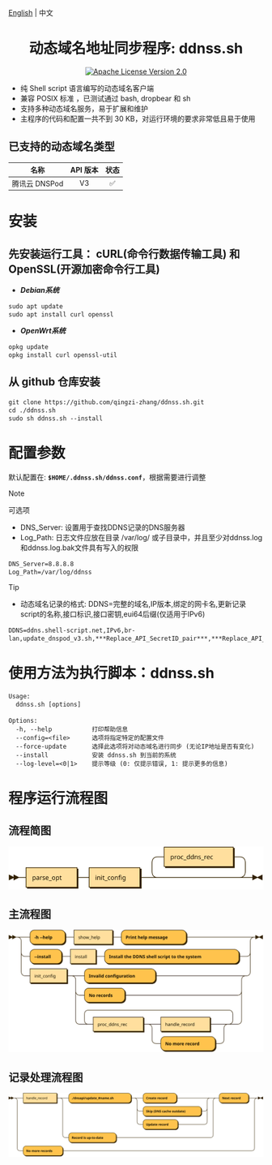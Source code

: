 <p align="left">
  <a href="README.md">English</a> | 中文
</p>

<div align="center">
  <h1>动态域名地址同步程序: ddnss.sh</h1>
</div>

<p align="center">
  <a href="https://github.com/qingzi-zhang/ddnss.sh/blob/main/LICENSE">
    <img alt="Apache License Version 2.0" src="https://img.shields.io/github/license/qingzi-zhang/ddnss.sh">
  </a>
</p>

- 纯 Shell script 语言编写的动态域名客户端
- 兼容 POSIX 标准 ，已测试通过 bash, dropbear 和 sh
- 支持多种动态域名服务，易于扩展和维护
- 主程序的代码和配置一共不到 30 KB，对运行环境的要求非常低且易于使用

## 已支持的动态域名类型

名称|API 版本|状态
----|:--:|:--:|
腾讯云 DNSPod|V3|✅

# 安装
## 先安装运行工具： cURL(命令行数据传输工具) 和 OpenSSL(开源加密命令行工具)
- ***Debian系统***
```
sudo apt update
sudo apt install curl openssl
```
- ***OpenWrt系统***
```
opkg update
opkg install curl openssl-util
```

## 从 github 仓库安装
```
git clone https://github.com/qingzi-zhang/ddnss.sh.git
cd ./ddnss.sh
sudo sh ddnss.sh --install
```

# 配置参数
默认配置在: **`$HOME/.ddnss.sh/ddnss.conf`**，根据需要进行调整
> [!NOTE]
> 可选项
>- DNS_Server: 设置用于查找DDNS记录的DNS服务器
>- Log_Path: 日志文件应放在目录 /var/log/ 或子目录中，并且至少对ddnss.log和ddnss.log.bak文件具有写入的权限

```
DNS_Server=8.8.8.8
Log_Path=/var/log/ddnss
```

> [!TIP]
> - 动态域名记录的格式: DDNS=完整的域名,IP版本,绑定的网卡名,更新记录script的名称,接口标识,接口密钥,eui64后缀(仅适用于IPv6)
>
```
DDNS=ddns.shell-script.net,IPv6,br-lan,update_dnspod_v3.sh,***Replace_API_SecretID_pair***,***Replace_API_SecretKey_pair***,07e2:00cb:0012:aaaa
```

# 使用方法为执行脚本：ddnss.sh
```
Usage:
  ddnss.sh [options]

Options:
  -h, --help           打印帮助信息
  --config=<file>      选项将指定特定的配置文件
  --force-update       选择此选项将对动态域名进行同步 (无论IP地址是否有变化)
  --install            安装 ddnss.sh 到当前的系统
  --log-level=<0|1>    提示等级 (0: 仅提示错误, 1: 提示更多的信息)
```

# 程序运行流程图
## 流程简图
![diagram](svg/Main.svg)
## 主流程图
![diagram](svg/parse_opt.svg)
## 记录处理流程图
![diagram](svg/proc_ddns_rec.svg)